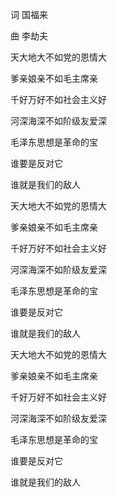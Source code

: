
词 国福来

曲 李劫夫



天大地大不如党的恩情大

爹亲娘亲不如毛主席亲

千好万好不如社会主义好

河深海深不如阶级友爱深

毛泽东思想是革命的宝

谁要是反对它

谁就是我们的敌人

天大地大不如党的恩情大

爹亲娘亲不如毛主席亲

千好万好不如社会主义好

河深海深不如阶级友爱深

毛泽东思想是革命的宝

谁要是反对它

谁就是我们的敌人

天大地大不如党的恩情大

爹亲娘亲不如毛主席亲

千好万好不如社会主义好

河深海深不如阶级友爱深

毛泽东思想是革命的宝

谁要是反对它

谁就是我们的敌人
